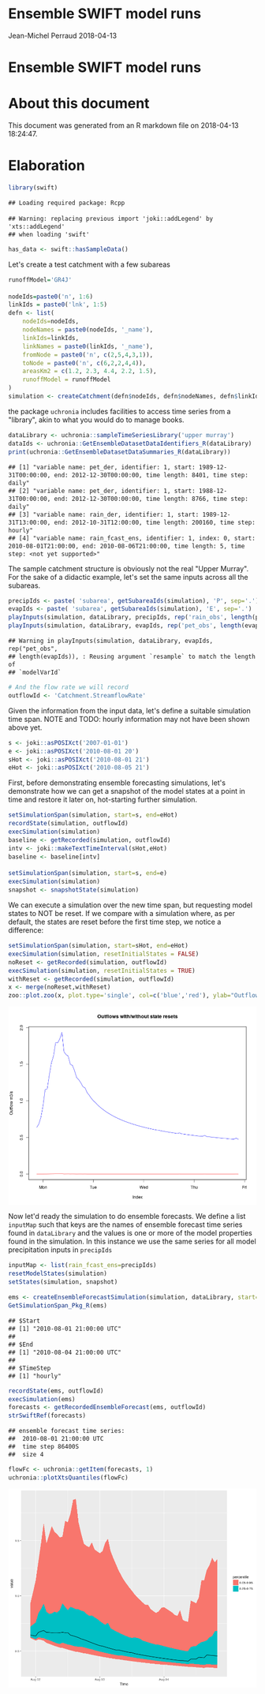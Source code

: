 Ensemble SWIFT model runs
================
Jean-Michel Perraud
2018-04-13

Ensemble SWIFT model runs
=========================

About this document
===================

This document was generated from an R markdown file on 2018-04-13 18:24:47.

Elaboration
===========

``` r
library(swift)
```

    ## Loading required package: Rcpp

    ## Warning: replacing previous import 'joki::addLegend' by 'xts::addLegend'
    ## when loading 'swift'

``` r
has_data <- swift::hasSampleData()
```

Let's create a test catchment with a few subareas

``` r
runoffModel='GR4J'

nodeIds=paste0('n', 1:6)
linkIds = paste0('lnk', 1:5)
defn <- list(
    nodeIds=nodeIds,
    nodeNames = paste0(nodeIds, '_name'),
    linkIds=linkIds,
    linkNames = paste0(linkIds, '_name'),
    fromNode = paste0('n', c(2,5,4,3,1)),
    toNode = paste0('n', c(6,2,2,4,4)),
    areasKm2 = c(1.2, 2.3, 4.4, 2.2, 1.5),
    runoffModel = runoffModel
)
simulation <- createCatchment(defn$nodeIds, defn$nodeNames, defn$linkIds, defn$linkNames, defn$fromNode, defn$toNode, defn$runoffModel, defn$areasKm2)
```

the package `uchronia` includes facilities to access time series from a "library", akin to what you would do to manage books.

``` r
dataLibrary <- uchronia::sampleTimeSeriesLibrary('upper murray')
dataIds <- uchronia::GetEnsembleDatasetDataIdentifiers_R(dataLibrary)
print(uchronia::GetEnsembleDatasetDataSummaries_R(dataLibrary))
```

    ## [1] "variable name: pet_der, identifier: 1, start: 1989-12-31T00:00:00, end: 2012-12-30T00:00:00, time length: 8401, time step: daily"                            
    ## [2] "variable name: pet_der, identifier: 1, start: 1988-12-31T00:00:00, end: 2012-12-30T00:00:00, time length: 8766, time step: daily"                            
    ## [3] "variable name: rain_der, identifier: 1, start: 1989-12-31T13:00:00, end: 2012-10-31T12:00:00, time length: 200160, time step: hourly"                        
    ## [4] "variable name: rain_fcast_ens, identifier: 1, index: 0, start: 2010-08-01T21:00:00, end: 2010-08-06T21:00:00, time length: 5, time step: <not yet supported>"

The sample catchment structure is obviously not the real "Upper Murray". For the sake of a didactic example, let's set the same inputs across all the subareas.

``` r
precipIds <- paste( 'subarea', getSubareaIds(simulation), 'P', sep='.')
evapIds <- paste( 'subarea', getSubareaIds(simulation), 'E', sep='.')
playInputs(simulation, dataLibrary, precipIds, rep('rain_obs', length(precipIds)))
playInputs(simulation, dataLibrary, evapIds, rep('pet_obs', length(evapIds)), 'daily_to_hourly')
```

    ## Warning in playInputs(simulation, dataLibrary, evapIds, rep("pet_obs",
    ## length(evapIds)), : Reusing argument `resample` to match the length of
    ## `modelVarId`

``` r
# And the flow rate we will record
outflowId <- 'Catchment.StreamflowRate'
```

Given the information from the input data, let's define a suitable simulation time span. NOTE and TODO: hourly information may not have been shown above yet.

``` r
s <- joki::asPOSIXct('2007-01-01')
e <- joki::asPOSIXct('2010-08-01 20')
sHot <- joki::asPOSIXct('2010-08-01 21')
eHot <- joki::asPOSIXct('2010-08-05 21')
```

First, before demonstrating ensemble forecasting simulations, let's demonstrate how we can get a snapshot of the model states at a point in time and restore it later on, hot-starting further simulation.

``` r
setSimulationSpan(simulation, start=s, end=eHot)
recordState(simulation, outflowId)
execSimulation(simulation)
baseline <- getRecorded(simulation, outflowId)
intv <- joki::makeTextTimeInterval(sHot,eHot)
baseline <- baseline[intv]

setSimulationSpan(simulation, start=s, end=e)
execSimulation(simulation)
snapshot <- snapshotState(simulation)
```

We can execute a simulation over the new time span, but requesting model states to NOT be reset. If we compare with a simulation where, as per default, the states are reset before the first time step, we notice a difference:

``` r
setSimulationSpan(simulation, start=sHot, end=eHot)
execSimulation(simulation, resetInitialStates = FALSE)
noReset <- getRecorded(simulation, outflowId)
execSimulation(simulation, resetInitialStates = TRUE)
withReset <- getRecorded(simulation, outflowId)
x <- merge(noReset,withReset)
zoo::plot.zoo(x, plot.type='single', col=c('blue','red'), ylab="Outflow m3/s", main="Outflows with/without state resets")
```

<img src="./ensemble_model_runs_files/figure-markdown_github/unnamed-chunk-8-1.png" style="display:block; margin: auto" style="display: block; margin: auto;" />

Now let'd ready the simulation to do ensemble forecasts. We define a list `inputMap` such that keys are the names of ensemble forecast time series found in `dataLibrary` and the values is one or more of the model properties found in the simulation. In this instance we use the same series for all model precipitation inputs in `precipIds`

``` r
inputMap <- list(rain_fcast_ens=precipIds)
resetModelStates(simulation)
setStates(simulation, snapshot)
```

``` r
ems <- createEnsembleForecastSimulation(simulation, dataLibrary, start=sHot, end=eHot, inputMap=inputMap, leadTime=as.integer(24*2 + 23), ensembleSize=100, nTimeStepsBetweenForecasts=24)
GetSimulationSpan_Pkg_R(ems)
```

    ## $Start
    ## [1] "2010-08-01 21:00:00 UTC"
    ## 
    ## $End
    ## [1] "2010-08-04 21:00:00 UTC"
    ## 
    ## $TimeStep
    ## [1] "hourly"

``` r
recordState(ems, outflowId)
execSimulation(ems)
forecasts <- getRecordedEnsembleForecast(ems, outflowId)
strSwiftRef(forecasts)
```

    ## ensemble forecast time series:
    ##  2010-08-01 21:00:00 UTC
    ##  time step 86400S
    ##  size 4

``` r
flowFc <- uchronia::getItem(forecasts, 1)
uchronia::plotXtsQuantiles(flowFc)
```

<img src="./ensemble_model_runs_files/figure-markdown_github/unnamed-chunk-11-1.png" style="display:block; margin: auto" style="display: block; margin: auto;" />
